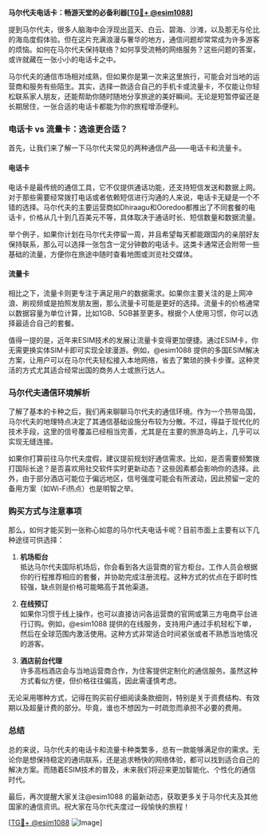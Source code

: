 **马尔代夫电话卡：畅游天堂的必备利器[[TG💪+ @esim1088](https://t.me/s/esim1088)]**

提到马尔代夫，很多人脑海中会浮现出蓝天、白云、碧海、沙滩，以及那无与伦比的海岛度假体验。但在这片充满浪漫与奢华的地方，通信问题却常常成为许多游客的烦恼。如何在马尔代夫保持联络？如何享受流畅的网络服务？这些问题的答案，或许就藏在一张小小的电话卡之中。

马尔代夫的通信市场相对成熟，但如果你是第一次来这里旅行，可能会对当地的运营商和服务有些陌生。其实，选择一款适合自己的手机卡或流量卡，不仅能让你轻松联系家人朋友，还能帮助你随时随地分享旅途的美好瞬间。无论是短暂停留还是长期居住，一张合适的电话卡都能为你的旅程增添便利。

### **电话卡 vs 流量卡：选谁更合适？**

首先，让我们来了解一下马尔代夫常见的两种通信产品——电话卡和流量卡。

#### **电话卡**
电话卡是最传统的通信工具，它不仅提供通话功能，还支持短信发送和数据上网。对于那些需要经常拨打电话或者依赖短信进行沟通的人来说，电话卡无疑是一个不错的选择。马尔代夫的主要运营商如Dhiraagu和Ooredoo都推出了不同套餐的电话卡，价格从几十到几百美元不等，具体取决于通话时长、短信数量和数据流量。

举个例子，如果你计划在马尔代夫停留一周，并且希望每天都能跟国内的亲朋好友保持联系，那么可以选择一张包含一定分钟数的电话卡。这类卡通常还会附带一些基础的流量，方便你在旅途中随时查看地图或浏览社交媒体。

#### **流量卡**
相比之下，流量卡则更专注于满足用户的数据需求。如果你主要关注的是上网冲浪、刷视频或是拍照发朋友圈，那么流量卡可能是更好的选择。流量卡的价格通常以数据容量为单位计算，比如1GB、5GB甚至更多。根据个人使用习惯，你可以选择最适合自己的套餐。

值得一提的是，近年来ESIM技术的发展让流量卡变得更加便捷。通过ESIM卡，你无需更换实体SIM卡即可实现全球漫游。例如，@esim1088 提供的多国ESIM解决方案，让用户可以在马尔代夫轻松接入本地网络，省去了繁琐的换卡步骤。这种灵活的方式尤其适合经常出国的商务人士或旅行达人。

### **马尔代夫通信环境解析**

了解了基本的卡种之后，我们再来聊聊马尔代夫的通信环境。作为一个热带岛国，马尔代夫的地理特点决定了其通信基础设施分布较为分散。不过，得益于现代化的技术手段，这里的信号覆盖已经相当完善，尤其是在主要的旅游岛屿上，几乎可以实现无缝连接。

如果你打算前往马尔代夫度假，建议提前规划好通信需求。比如，是否需要频繁拨打国际长途？是否喜欢用社交软件实时更新动态？这些因素都会影响你的选择。此外，由于部分酒店可能位于偏远地区，信号强度可能会有所波动，因此预留一定的备用方案（如Wi-Fi热点）也是明智之举。

### **购买方式与注意事项**

那么，如何才能买到一张称心如意的马尔代夫电话卡呢？目前市面上主要有以下几种途径可供选择：

1. **机场柜台**  
   抵达马尔代夫国际机场后，你会看到各大运营商的官方柜台。工作人员会根据你的行程推荐相应的套餐，并协助完成注册流程。这种方式的优点在于即时性较强，缺点则是价格可能略高于其他渠道。

2. **在线预订**  
   如果你习惯于线上操作，也可以直接访问各运营商的官网或第三方电商平台进行订购。例如，@esim1088 提供的在线服务，支持用户通过手机轻松下单，然后在全球范围内激活使用。这种方式非常适合时间紧张或者不熟悉当地情况的游客。

3. **酒店前台代理**  
   许多高档酒店会与当地运营商合作，为住客提供定制化的通信服务。虽然这种方式看似方便，但价格往往偏高，因此需谨慎考虑。

无论采用哪种方式，记得在购买前仔细阅读条款细则，特别是关于资费结构、有效期以及超量计费的部分。毕竟，谁也不想因为一时疏忽而承担不必要的费用。

### **总结**

总的来说，马尔代夫的电话卡和流量卡种类繁多，总有一款能够满足你的需求。无论你是想保持稳定的通讯联系，还是追求畅快的网络体验，都可以找到适合自己的解决方案。而随着ESIM技术的普及，未来我们将迎来更加智能化、个性化的通信时代。

最后，再次提醒大家关注@esim1088 的最新动态，获取更多关于马尔代夫及其他国家的通信资讯。祝大家在马尔代夫度过一段愉快的旅程！

[[TG💪+ @esim1088](https://t.me/s/esim1088) ![Image](https://i.postimg.cc/4NQfJmqS/Snipaste-2025-05-13-00-14-12.png)]